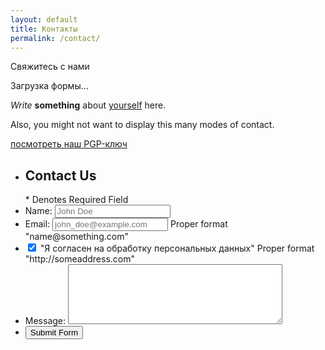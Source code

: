 ```yaml
---
layout: default
title: Контакты
permalink: /contact/
---
```

<p>Свяжитесь с нами</p>

<div id="NhhZEh4E" data-formid="e41575620527i9a" class="_Forms_generate">Загрузка формы...</div>

_Write_ **something** about [yourself](https://www.google.com/search?q=who+am+i) here.

Also, you might not want to display this many modes of contact.

[посмотреть наш PGP-ключ](/pgp)


<div id="NhhZEh4E" data-formid="e41575620527i9a" class="_Forms_generate">
<form class="contact_form" action="/" method="post" name="contact_form" id="e41575620527i9a">
    <input name="forms" type="hidden" class="formid" value="e41575620527i9a">
    <ul>
        <li>
             <h2>Contact Us</h2>
             <span class="required_notification">* Denotes Required Field</span>
        </li>
        <li>
            <label for="name">Name:</label>
            <input type="text" name="e41575620527i9a_name"  placeholder="John Doe" required />
        </li>
        <li>
            <label for="email">Email:</label>
            <input type="email" name="e41575620527i9a_email" placeholder="john_doe@example.com" required />
            <span class="form_hint">Proper format "name@something.com"</span>
        </li>
        <li>
            <label for="check-agree-NhhZEh4E" id="label-check-agree-NhhZEh4E">
            <input type="checkbox" id="check-agree-NhhZEh4E" class="agree-checkbox" checked="checked">
            "Я согласен на обработку персональных данных"
            </label>
            <span class="form_hint">Proper format "http://someaddress.com"</span>
        </li>
        <li>
            <label for="message">Message:</label>
            <textarea class="" name="e41575620527i9a_tekstabzac" cols="40" rows="6" required ></textarea>
        </li>
        <li>
        	<button class="submit" name="e41575620527i9a_submit" type="submit">Submit Form</button>
        </li>
    </ul>
</form>
</div>
